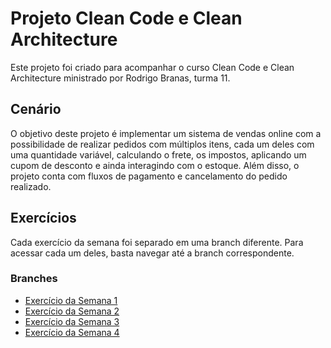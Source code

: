 # Projeto Clean Code e Clean Architecture

Este projeto foi criado para acompanhar o curso Clean Code e Clean Architecture ministrado por Rodrigo Branas, turma 11.

## Cenário

O objetivo deste projeto é implementar um sistema de vendas online com a possibilidade de realizar pedidos com múltiplos itens, cada um deles com uma quantidade variável, calculando o frete, os impostos, aplicando um cupom de desconto e ainda interagindo com o estoque. Além disso, o projeto conta com fluxos de pagamento e cancelamento do pedido realizado.

## Exercícios

Cada exercício da semana foi separado em uma branch diferente. Para acessar cada um deles, basta navegar até a branch correspondente.

### Branches

- [Exercício da Semana 1](https://github.com/Montebruni/branas-sales/tree/parte-1)
- [Exercício da Semana 2]()
- [Exercício da Semana 3]()
- [Exercício da Semana 4]()
